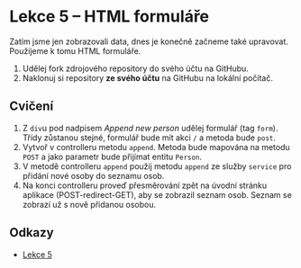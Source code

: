 # Lekce 5 – HTML formuláře

Zatím jsme jen zobrazovali data, dnes je konečně začneme také upravovat. Použijeme k tomu HTML formuláře. 

1. Udělej fork zdrojového repository do svého účtu na GitHubu.
1. Naklonuj si repository **ze svého účtu** na GitHubu na lokální počítač.

## Cvičení
1. Z `div`u pod nadpisem *Append new person* udělej formulář (tag `form`). Třídy zůstanou stejné, formulář bude mít akci `/` a metoda bude `post`.
2. Vytvoř v controlleru metodu `append`. Metoda bude mapována na metodu `POST` a jako parametr bude přijímat entitu `Person`.
3. V metodě controlleru `append` použij metodu `append` ze služby `service` pro přidání nové osoby do seznamu osob.
4. Na konci controlleru proveď přesměrování zpět na úvodní stránku aplikace (POST-redirect-GET), aby se zobrazil seznam osob. Seznam se zobrazí už s nově přidanou osobou.

## Odkazy
* [Lekce 5](https://java.czechitas.cz/2022-podzim/java-2-online/lekce-5.html)

